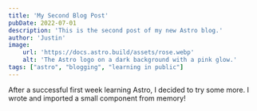 ```yaml
---
title: 'My Second Blog Post'
pubDate: 2022-07-01
description: 'This is the second post of my new Astro blog.'
author: 'Justin'
image:
    url: 'https://docs.astro.build/assets/rose.webp'
    alt: 'The Astro logo on a dark background with a pink glow.'
tags: ["astro", "blogging", "learning in public"]
---
```

After a successful first week learning Astro, I decided to try some more. I wrote and imported a small component from memory!